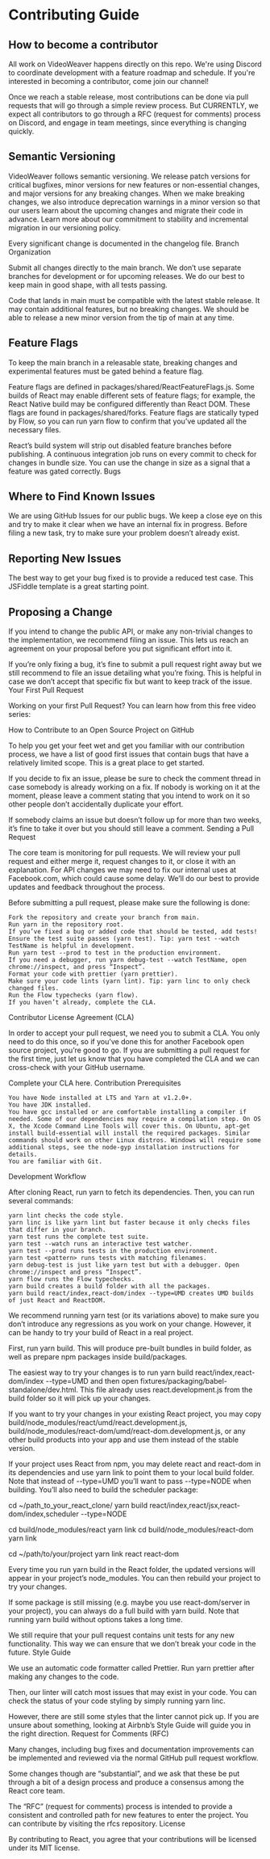 # Contributing Guide

## How to become a contributor

All work on VideoWeaver happens directly on this repo. We're using Discord to coordinate development with a feature roadmap and schedule. If you're interested in becoming a contributor, come join our channel!

Once we reach a stable release, most contributions can be done via pull requests that will go through a simple review process. But CURRENTLY, we expect all contributors to go through a RFC (request for comments) process on Discord, and engage in team meetings, since everything is changing quickly.

## Semantic Versioning

VideoWeaver follows semantic versioning. We release patch versions for critical bugfixes, minor versions for new features or non-essential changes, and major versions for any breaking changes. When we make breaking changes, we also introduce deprecation warnings in a minor version so that our users learn about the upcoming changes and migrate their code in advance. Learn more about our commitment to stability and incremental migration in our versioning policy.

Every significant change is documented in the changelog file.
Branch Organization

Submit all changes directly to the main branch. We don’t use separate branches for development or for upcoming releases. We do our best to keep main in good shape, with all tests passing.

Code that lands in main must be compatible with the latest stable release. It may contain additional features, but no breaking changes. We should be able to release a new minor version from the tip of main at any time.

## Feature Flags

To keep the main branch in a releasable state, breaking changes and experimental features must be gated behind a feature flag.

Feature flags are defined in packages/shared/ReactFeatureFlags.js. Some builds of React may enable different sets of feature flags; for example, the React Native build may be configured differently than React DOM. These flags are found in packages/shared/forks. Feature flags are statically typed by Flow, so you can run yarn flow to confirm that you’ve updated all the necessary files.

React’s build system will strip out disabled feature branches before publishing. A continuous integration job runs on every commit to check for changes in bundle size. You can use the change in size as a signal that a feature was gated correctly.
Bugs

## Where to Find Known Issues

We are using GitHub Issues for our public bugs. We keep a close eye on this and try to make it clear when we have an internal fix in progress. Before filing a new task, try to make sure your problem doesn’t already exist.

## Reporting New Issues

The best way to get your bug fixed is to provide a reduced test case. This JSFiddle template is a great starting point.

## Proposing a Change

If you intend to change the public API, or make any non-trivial changes to the implementation, we recommend filing an issue. This lets us reach an agreement on your proposal before you put significant effort into it.

If you’re only fixing a bug, it’s fine to submit a pull request right away but we still recommend to file an issue detailing what you’re fixing. This is helpful in case we don’t accept that specific fix but want to keep track of the issue.
Your First Pull Request

Working on your first Pull Request? You can learn how from this free video series:

How to Contribute to an Open Source Project on GitHub

To help you get your feet wet and get you familiar with our contribution process, we have a list of good first issues that contain bugs that have a relatively limited scope. This is a great place to get started.

If you decide to fix an issue, please be sure to check the comment thread in case somebody is already working on a fix. If nobody is working on it at the moment, please leave a comment stating that you intend to work on it so other people don’t accidentally duplicate your effort.

If somebody claims an issue but doesn’t follow up for more than two weeks, it’s fine to take it over but you should still leave a comment.
Sending a Pull Request

The core team is monitoring for pull requests. We will review your pull request and either merge it, request changes to it, or close it with an explanation. For API changes we may need to fix our internal uses at Facebook.com, which could cause some delay. We’ll do our best to provide updates and feedback throughout the process.

Before submitting a pull request, please make sure the following is done:

    Fork the repository and create your branch from main.
    Run yarn in the repository root.
    If you’ve fixed a bug or added code that should be tested, add tests!
    Ensure the test suite passes (yarn test). Tip: yarn test --watch TestName is helpful in development.
    Run yarn test --prod to test in the production environment.
    If you need a debugger, run yarn debug-test --watch TestName, open chrome://inspect, and press “Inspect”.
    Format your code with prettier (yarn prettier).
    Make sure your code lints (yarn lint). Tip: yarn linc to only check changed files.
    Run the Flow typechecks (yarn flow).
    If you haven’t already, complete the CLA.

Contributor License Agreement (CLA)

In order to accept your pull request, we need you to submit a CLA. You only need to do this once, so if you’ve done this for another Facebook open source project, you’re good to go. If you are submitting a pull request for the first time, just let us know that you have completed the CLA and we can cross-check with your GitHub username.

Complete your CLA here.
Contribution Prerequisites

    You have Node installed at LTS and Yarn at v1.2.0+.
    You have JDK installed.
    You have gcc installed or are comfortable installing a compiler if needed. Some of our dependencies may require a compilation step. On OS X, the Xcode Command Line Tools will cover this. On Ubuntu, apt-get install build-essential will install the required packages. Similar commands should work on other Linux distros. Windows will require some additional steps, see the node-gyp installation instructions for details.
    You are familiar with Git.

Development Workflow

After cloning React, run yarn to fetch its dependencies. Then, you can run several commands:

    yarn lint checks the code style.
    yarn linc is like yarn lint but faster because it only checks files that differ in your branch.
    yarn test runs the complete test suite.
    yarn test --watch runs an interactive test watcher.
    yarn test --prod runs tests in the production environment.
    yarn test <pattern> runs tests with matching filenames.
    yarn debug-test is just like yarn test but with a debugger. Open chrome://inspect and press “Inspect”.
    yarn flow runs the Flow typechecks.
    yarn build creates a build folder with all the packages.
    yarn build react/index,react-dom/index --type=UMD creates UMD builds of just React and ReactDOM.

We recommend running yarn test (or its variations above) to make sure you don’t introduce any regressions as you work on your change. However, it can be handy to try your build of React in a real project.

First, run yarn build. This will produce pre-built bundles in build folder, as well as prepare npm packages inside build/packages.

The easiest way to try your changes is to run yarn build react/index,react-dom/index --type=UMD and then open fixtures/packaging/babel-standalone/dev.html. This file already uses react.development.js from the build folder so it will pick up your changes.

If you want to try your changes in your existing React project, you may copy build/node_modules/react/umd/react.development.js, build/node_modules/react-dom/umd/react-dom.development.js, or any other build products into your app and use them instead of the stable version.

If your project uses React from npm, you may delete react and react-dom in its dependencies and use yarn link to point them to your local build folder. Note that instead of --type=UMD you’ll want to pass --type=NODE when building. You’ll also need to build the scheduler package:

cd ~/path_to_your_react_clone/
yarn build react/index,react/jsx,react-dom/index,scheduler --type=NODE

cd build/node_modules/react
yarn link
cd build/node_modules/react-dom
yarn link

cd ~/path/to/your/project
yarn link react react-dom

Every time you run yarn build in the React folder, the updated versions will appear in your project’s node_modules. You can then rebuild your project to try your changes.

If some package is still missing (e.g. maybe you use react-dom/server in your project), you can always do a full build with yarn build. Note that running yarn build without options takes a long time.

We still require that your pull request contains unit tests for any new functionality. This way we can ensure that we don’t break your code in the future.
Style Guide

We use an automatic code formatter called Prettier. Run yarn prettier after making any changes to the code.

Then, our linter will catch most issues that may exist in your code. You can check the status of your code styling by simply running yarn linc.

However, there are still some styles that the linter cannot pick up. If you are unsure about something, looking at Airbnb’s Style Guide will guide you in the right direction.
Request for Comments (RFC)

Many changes, including bug fixes and documentation improvements can be implemented and reviewed via the normal GitHub pull request workflow.

Some changes though are “substantial”, and we ask that these be put through a bit of a design process and produce a consensus among the React core team.

The “RFC” (request for comments) process is intended to provide a consistent and controlled path for new features to enter the project. You can contribute by visiting the rfcs repository.
License

By contributing to React, you agree that your contributions will be licensed under its MIT license.
